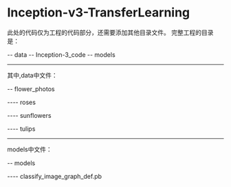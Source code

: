 # Inception-v3-TransferLearning
此处的代码仅为工程的代码部分，还需要添加其他目录文件。
完整工程的目录是：

  -- data
  -- Inception-3_code
  -- models

-----------------------------

其中,data中文件：


-- flower_photos
  
  ---- roses
  
  ---- sunflowers
  
  ---- tulips
  
------------------------------

models中文件：

  -- models
  
  ---- classify_image_graph_def.pb
